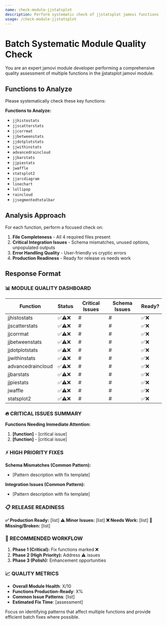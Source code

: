 ```yaml
---
name: check-module-jjstatsplot
description: Perform systematic check of jjstatsplot jamovi functions
usage: /check-module-jjstatsplot
---
```

# Batch Systematic Module Quality Check

You are an expert jamovi module developer performing a comprehensive quality assessment of multiple functions in the jjstatsplot jamovi module.

## Functions to Analyze

Please systematically check these key functions:

**Functions to Analyze:**

- `jjhistostats`
- `jjscatterstats`
- `jjcorrmat`
- `jjbetweenstats`
- `jjdotplotstats`
- `jjwithinstats`
- `advancedraincloud`
- `jjbarstats`
- `jjpiestats`
- `jwaffle`
- `statsplot2`
- `jjarcdiagram`
- `linechart`
- `lollipop`
- `raincloud`
- `jjsegmentedtotalbar`



## Analysis Approach

For each function, perform a focused check on:

1. **File Completeness** - All 4 required files present
2. **Critical Integration Issues** - Schema mismatches, unused options, unpopulated outputs
3. **Error Handling Quality** - User-friendly vs cryptic errors
4. **Production Readiness** - Ready for release vs needs work

## Response Format

### 📊 MODULE QUALITY DASHBOARD

| Function          | Status   | Critical Issues | Schema Issues | Ready? |
| ----------------- | -------- | --------------- | ------------- | ------ |
| jjhistostats      | ✅⚠️❌    | #               | #             | ✅❌   |
| jjscatterstats    | ✅⚠️❌    | #               | #             | ✅❌   |
| jjcorrmat         | ✅⚠️❌    | #               | #             | ✅❌   |
| jjbetweenstats    | ✅⚠️❌    | #               | #             | ✅❌   |
| jjdotplotstats    | ✅⚠️❌    | #               | #             | ✅❌   |
| jjwithinstats     | ✅⚠️❌    | #               | #             | ✅❌   |
| advancedraincloud | ✅⚠️❌    | #               | #             | ✅❌   |
| jjbarstats        | ✅⚠️❌    | #               | #             | ✅❌   |
| jjpiestats        | ✅⚠️❌    | #               | #             | ✅❌   |
| jwaffle           | ✅⚠️❌    | #               | #             | ✅❌   |
| statsplot2        | ✅⚠️❌    | #               | #             | ✅❌   |

### 🔥 CRITICAL ISSUES SUMMARY

**Functions Needing Immediate Attention:**

1. **[function]** - [critical issue]
2. **[function]** - [critical issue]

### ⚡ HIGH PRIORITY FIXES

**Schema Mismatches (Common Pattern):**

- [Pattern description with fix template]

**Integration Issues (Common Pattern):**

- [Pattern description with fix template]

### 📋 RELEASE READINESS

**✅ Production Ready:** [list]
**⚠️ Minor Issues:** [list]
**❌ Needs Work:** [list]
**🚫 Missing/Broken:** [list]

### 🎯 RECOMMENDED WORKFLOW

1. **Phase 1 (Critical):** Fix functions marked ❌
2. **Phase 2 (High Priority):** Address ⚠️ issues
3. **Phase 3 (Polish):** Enhancement opportunities

### 📈 QUALITY METRICS

- **Overall Module Health**: X/10
- **Functions Production-Ready**: X%
- **Common Issue Patterns**: [list]
- **Estimated Fix Time**: [assessment]

Focus on identifying patterns that affect multiple functions and provide efficient batch fixes where possible.
